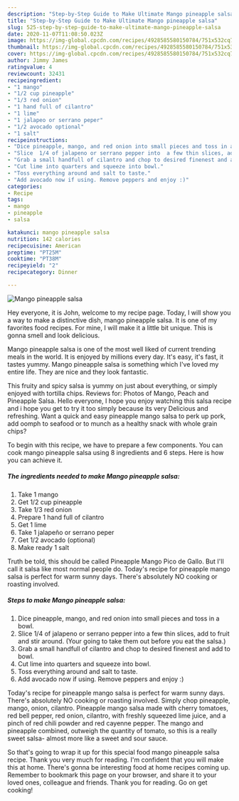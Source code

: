 ```yaml
---
description: "Step-by-Step Guide to Make Ultimate Mango pineapple salsa"
title: "Step-by-Step Guide to Make Ultimate Mango pineapple salsa"
slug: 525-step-by-step-guide-to-make-ultimate-mango-pineapple-salsa
date: 2020-11-07T11:08:50.023Z
image: https://img-global.cpcdn.com/recipes/4928585580150784/751x532cq70/mango-pineapple-salsa-recipe-main-photo.jpg
thumbnail: https://img-global.cpcdn.com/recipes/4928585580150784/751x532cq70/mango-pineapple-salsa-recipe-main-photo.jpg
cover: https://img-global.cpcdn.com/recipes/4928585580150784/751x532cq70/mango-pineapple-salsa-recipe-main-photo.jpg
author: Jimmy James
ratingvalue: 4
reviewcount: 32431
recipeingredient:
- "1 mango"
- "1/2 cup pineapple"
- "1/3 red onion"
- "1 hand full of cilantro"
- "1 lime"
- "1 jalapeo or serrano peper"
- "1/2 avocado optional"
- "1 salt"
recipeinstructions:
- "Dice pineapple, mango, and red onion into small pieces and toss in a bowl."
- "Slice  1/4 of jalapeno or serrano pepper into  a few thin slices, add to fruit and stir around. (Your going to take them out before you eat the salsa.)"
- "Grab a small handfull of cilantro and chop to desired finenest and add to bowl."
- "Cut lime into quarters and squeeze into bowl."
- "Toss everything around and salt to taste."
- "Add avocado now if using. Remove peppers and enjoy :)"
categories:
- Recipe
tags:
- mango
- pineapple
- salsa

katakunci: mango pineapple salsa 
nutrition: 142 calories
recipecuisine: American
preptime: "PT25M"
cooktime: "PT38M"
recipeyield: "2"
recipecategory: Dinner

---
```



![Mango pineapple salsa](https://img-global.cpcdn.com/recipes/4928585580150784/751x532cq70/mango-pineapple-salsa-recipe-main-photo.jpg)

Hey everyone, it is John, welcome to my recipe page. Today, I will show you a way to make a distinctive dish, mango pineapple salsa. It is one of my favorites food recipes. For mine, I will make it a little bit unique. This is gonna smell and look delicious.

Mango pineapple salsa is one of the most well liked of current trending meals in the world. It is enjoyed by millions every day. It's easy, it's fast, it tastes yummy. Mango pineapple salsa is something which I've loved my entire life. They are nice and they look fantastic.

This fruity and spicy salsa is yummy on just about everything, or simply enjoyed with tortilla chips. Reviews for: Photos of Mango, Peach and Pineapple Salsa. Hello everyone, I hope you enjoy watching this salsa recipe and i hope you get to try it too simply because its very Delicious and refreshing. Want a quick and easy pineapple mango salsa to perk up pork, add oomph to seafood or to munch as a healthy snack with whole grain chips?


To begin with this recipe, we have to prepare a few components. You can cook mango pineapple salsa using 8 ingredients and 6 steps. Here is how you can achieve it.

<!--inarticleads1-->

##### The ingredients needed to make Mango pineapple salsa:

1. Take 1 mango
1. Get 1/2 cup pineapple
1. Take 1/3 red onion
1. Prepare 1 hand full of cilantro
1. Get 1 lime
1. Take 1 jalapeño or serrano peper
1. Get 1/2 avocado (optional)
1. Make ready 1 salt


Truth be told, this should be called Pineapple Mango Pico de Gallo. But I&#39;ll call it salsa like most normal people do. Today&#39;s recipe for pineapple mango salsa is perfect for warm sunny days. There&#39;s absolutely NO cooking or roasting involved. 

<!--inarticleads2-->

##### Steps to make Mango pineapple salsa:

1. Dice pineapple, mango, and red onion into small pieces and toss in a bowl.
1. Slice  1/4 of jalapeno or serrano pepper into  a few thin slices, add to fruit and stir around. (Your going to take them out before you eat the salsa.)
1. Grab a small handfull of cilantro and chop to desired finenest and add to bowl.
1. Cut lime into quarters and squeeze into bowl.
1. Toss everything around and salt to taste.
1. Add avocado now if using. Remove peppers and enjoy :)


Today&#39;s recipe for pineapple mango salsa is perfect for warm sunny days. There&#39;s absolutely NO cooking or roasting involved. Simply chop pineapple, mango, onion, cilantro. Pineapple mango salsa made with cherry tomatoes, red bell pepper, red onion, cilantro, with freshly squeezed lime juice, and a pinch of red chili powder and red cayenne pepper. The mango and pineapple combined, outweigh the quantity of tomato, so this is a really sweet salsa- almost more like a sweet and sour sauce. 

So that's going to wrap it up for this special food mango pineapple salsa recipe. Thank you very much for reading. I'm confident that you will make this at home. There's gonna be interesting food at home recipes coming up. Remember to bookmark this page on your browser, and share it to your loved ones, colleague and friends. Thank you for reading. Go on get cooking!

